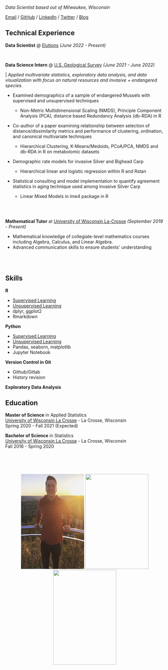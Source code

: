_Data Scientist based out of Milwaukee, Wisconsin_

[Email](mailto:johnoliver616@yahoo.com) / [GitHub](https://github.com/oliverjohnw) / [LinkedIn](https://www.linkedin.com/in/john-oliver-76508519a/) / [Twitter](https://twitter.com/olliejay00) / [Blog](https://www.olliejay00.com/)

## Technical Experience

**Data Scientist** @ [Elutions](https://www.elutions.com/) _(June 2022 - Present)_ <br>

<br>

**Data Science Intern** @ [U.S. Geological Survey](https://www.usgs.gov/) _(June 2021 - June 2022)_ 

|   _Applied multivariate statistics, exploratory data analysis, and data visualization with focus on natural resources and invasive + endangered species._ <br>

 - Examined demographics of a sample of endangered Mussels with supervised and unsupervised techniques <br>

     * Non-Metric Multidimensional Scaling (NMDS), Principle Component Analysis (PCA), distance based Redundancy Analysis (db-RDA) in R 

 - Co-author of a paper examining relationship between selection of distance/dissimilarity metrics and performance of clustering, ordination, and canonical multivariate techniques <br> 
     * Hierarchical Clustering, K-Means/Medoids, PCoA/PCA, NMDS and db-RDA in R on metabolomic datasets

 -  Demographic rate models for invasive Silver and Bighead Carp <br>
  
     - Hierarchical linear and logistic regression within R and Rstan

 -  Statistical consulting and model implementation to quantify agreement statistics in aging technique used among invasive Silver Carp <br>

     - Linear Mixed Models in lme4 package in R
 
 <br> 
 <br>
 
**Mathematical Tutor** at [University of Wisconsin La-Crosse](https:https://www.uwlax.edu/) _(September 2019 - Present)_<br>
 - Mathematical knowledge of collegiate-level mathematics courses including Algebra, Calculus, and Linear Algebra.
 - Advanced communication skills to ensure students' understanding

<br>
<br>

## Skills

**R**
 - [Supervised Learning](https://github.com/oliverjohnw/supervised-learning)
 - [Unsupervised Learning](https://github.com/oliverjohnw/unsupervised-learning)
 - dplyr, ggplot2
 - Rmarkdown
 

**Python**
 - [Supervised Learning](https://github.com/oliverjohnw/supervised-learning)
 - [Unsupervised Learning](https://github.com/oliverjohnw/unsupervised-learning)
 - Pandas, seaborn, matplotlib
 - Jupyter Notebook

**Version Control in Git**
 - Github/Gitlab
 - History revision

**Exploratory Data Analysis**


## Education

**Master of Science**  in Applied Statistics <br>
[University of Wisconsin La Crosse](https://www.uwlax.edu/grad/statistics/) - La Crosse, Wisconsin <br>
Spring 2020 - Fall 2021 (Expected)

**Bachelor of Science**  in Statistics <br>
[University of Wisconsin La Crosse](http://catalog.uwlax.edu/undergraduate/mathematics/statistics-bs/)  - La Crosse, Wisconsin <br>
Fall 2016 - Spring 2020 

<br>
<br>
<br>

<p align="center">
  <img src="IMG_4518.JPG" width="200" height="300">
  <img src="IMG_1168.JPEG" width="200" height="300">
  <img src="IMG_7506.PNG" width="200" height="300">
</p>
